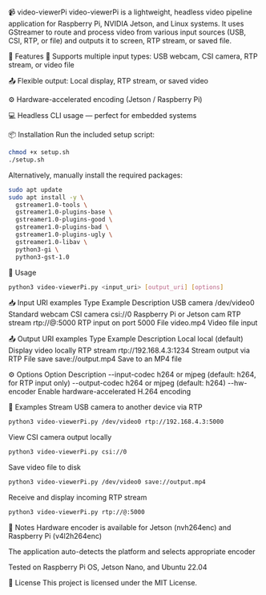 📹 video-viewerPi
video-viewerPi is a lightweight, headless video pipeline application for Raspberry Pi, NVIDIA Jetson, and Linux systems. It uses GStreamer to route and process video from various input sources (USB, CSI, RTP, or file) and outputs it to screen, RTP stream, or saved file.

🔧 Features
🎥 Supports multiple input types: USB webcam, CSI camera, RTP stream, or video file

📤 Flexible output: Local display, RTP stream, or saved video

⚙️ Hardware-accelerated encoding (Jetson / Raspberry Pi)

💻 Headless CLI usage — perfect for embedded systems

📦 Installation
Run the included setup script:

```bash
chmod +x setup.sh
./setup.sh
```

Alternatively, manually install the required packages:

```bash
sudo apt update
sudo apt install -y \
  gstreamer1.0-tools \
  gstreamer1.0-plugins-base \
  gstreamer1.0-plugins-good \
  gstreamer1.0-plugins-bad \
  gstreamer1.0-plugins-ugly \
  gstreamer1.0-libav \
  python3-gi \
  python3-gst-1.0 
```

🚀 Usage
```bash
python3 video-viewerPi.py <input_uri> [output_uri] [options]
```

📥 Input URI examples
Type	Example	Description
USB camera	/dev/video0	Standard webcam
CSI camera	csi://0	Raspberry Pi or Jetson cam
RTP stream	rtp://@:5000	RTP input on port 5000
File	video.mp4	Video file input

📤 Output URI examples
Type	Example	Description
Local	local (default)	Display video locally
RTP stream	rtp://192.168.4.3:1234	Stream output via RTP
File save	save://output.mp4	Save to an MP4 file

⚙️ Options
Option	Description
--input-codec	h264 or mjpeg (default: h264, for RTP input only)
--output-codec	h264 or mjpeg (default: h264)
--hw-encoder	Enable hardware-accelerated H.264 encoding

📂 Examples
Stream USB camera to another device via RTP
```bash
python3 video-viewerPi.py /dev/video0 rtp://192.168.4.3:5000
```

View CSI camera output locally
```bash
python3 video-viewerPi.py csi://0
```

Save video file to disk
```bash
python3 video-viewerPi.py /dev/video0 save://output.mp4
```

Receive and display incoming RTP stream
```bash
python3 video-viewerPi.py rtp://@:5000
```

📌 Notes
Hardware encoder is available for Jetson (nvh264enc) and Raspberry Pi (v4l2h264enc)

The application auto-detects the platform and selects appropriate encoder

Tested on Raspberry Pi OS, Jetson Nano, and Ubuntu 22.04

📃 License
This project is licensed under the MIT License.
